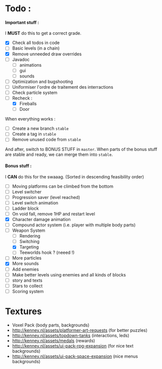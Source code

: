 # Todo :

#### Important stuff :

I **MUST** do this to get a correct grade.

- [x] Check all todos in code
- [ ] Basic levels (in a chain)
- [x] Remove unneeded draw overrides
- [ ] Javadoc
    - [ ] animations
    - [ ] gui
    - [ ] sounds
- [ ] Optimization and bugshooting
- [ ] Uniformiser l'ordre de traitement des interractions
- [ ] Check particle system
- [ ] Recheck :
    - [x] Fireballs
    - [ ] Door
    
When everything works :
- [ ] Create a new branch `stable`
- [ ] Create a tag in `stable`
- [ ] Remove unused code from `stable`

And after, switch to BONUS STUFF in `master`.
When parts of the bonus stuff are stable and ready, we can merge them into `stable`.


#### Bonus stuff :

I **CAN** do this for the swaaag. (Sorted in descending feasibility order)

- [ ] Moving platforms can be climbed from the bottom
- [ ] Level switcher
- [ ] Progression saver (level reached)
- [ ] Level switch animation
- [ ] Ladder block
- [ ] On void fall, remove 1HP and restart level
- [x] Character damage animation 
- [ ] Compound actor system (i.e. player with multiple body parts)
- [ ] Weapon System
    - [ ] Rendering
    - [ ] Switching
    - [x] Targeting
    - [ ] Teeworlds hook ? (neeed !)
- [ ] More particles
- [x] More sounds
- [ ] Add enemies
- [ ] Make better levels using enemies and all kinds of blocks
- [ ] story and texts
- [ ] Stars to collect
- [ ] Scoring system

# Textures

- Voxel Pack (body parts, backgrounds)
- http://kenney.nl/assets/platformer-art-requests (for better puzzles)
- http://kenney.nl/assets/topdown-tanks (interactions, leds)
- http://kenney.nl/assets/medals (rewards)
- http://kenney.nl/assets/ui-pack-rpg-expansion (for nice text backgrounds)
- http://kenney.nl/assets/ui-pack-space-expansion (nice menus backgrounds)
